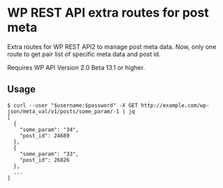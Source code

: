 # WP REST API extra routes for post meta

Extra routes for WP REST API2 to manage post meta data.
Now, only one route to get pair list of specific meta data and post id.

Requires WP API Version 2.0 Beta 13.1 or higher.

## Usage

```
$ curl --user "$username:$password" -X GET http://example.com/wp-json/meta_val/v1/posts/some_param/-1 | jq
[
  {
    "some_param": "34",
    "post_id": 24689
  },
  {
    "some_param": "33",
    "post_id": 26826
  },
  ...
]
```
